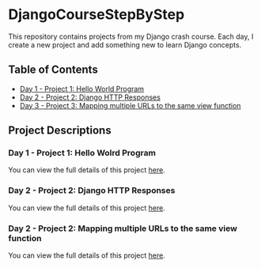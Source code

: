 # DjangoCourseStepByStep

This repository contains projects from my Django crash course. Each day, I create a new project and add something new to learn Django concepts.

## Table of Contents
- [Day 1 - Project 1: Hello World Program](./gs1/day1-project1.md)
- [Day 2 - Project 2: Django HTTP Responses](./gs2/day2-project2.md)
- [Day 3 - Project 3: Mapping multiple URLs to the same view function](./gs3/day3-project3.md)


## Project Descriptions

### Day 1 - Project 1: Hello Wolrd Program
You can view the full details of this project [here](./gs1/day1-project1.md).

### Day 2 - Project 2: Django HTTP Responses
You can view the full details of this project [here](./gs2/day2-project2.md).

### Day 2 - Project 2: Mapping multiple URLs to the same view function
You can view the full details of this project [here](./gs3/day3-project3.md).